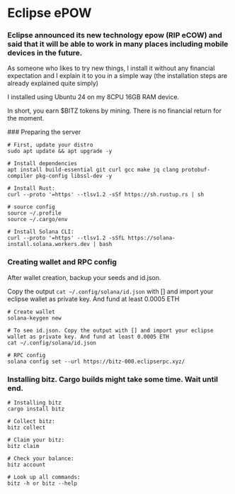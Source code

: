 # Eclipse ePOW

### Eclipse announced its new technology epow (RIP eCOW) and said that it will be able to work in many places including mobile devices in the future. 
As someone who likes to try new things, I install it without any financial expectation and I explain it to you in a simple way (the installation steps are already explained quite simply)

I installed using Ubuntu 24 on my 8CPU 16GB RAM device. 

In short, you earn $BITZ tokens by mining. There is no financial return for the moment.


### Preparing the server
```console
# First, update your distro
sudo apt update && apt upgrade -y

# Install dependencies
apt install build-essential git curl gcc make jq clang protobuf-compiler pkg-config libssl-dev -y

# Install Rust:
curl --proto '=https' --tlsv1.2 -sSf https://sh.rustup.rs | sh

# source config
source ~/.profile
source ~/.cargo/env

# Install Solana CLI:
curl --proto '=https' --tlsv1.2 -sSfL https://solana-install.solana.workers.dev | bash
```

### Creating wallet and RPC config

After wallet creation, backup your seeds and id.json.

Copy the output `cat ~/.config/solana/id.json` with [] and import your eclipse wallet as private key. And fund at least 0.0005 ETH

```console
# Create wallet
solana-keygen new

# To see id.json. Copy the output with [] and import your eclipse wallet as private key. And fund at least 0.0005 ETH
cat ~/.config/solana/id.json

# RPC config
solana config set --url https://bitz-000.eclipserpc.xyz/

```

### Installing bitz. Cargo builds might take some time. Wait until end.
```console
# Installing bitz
cargo install bitz

# Collect bitz:
bitz collect

# Claim your bitz:
bitz claim

# Check your balance:
bitz account

# Look up all commands:
bitz -h or bitz --help
```

